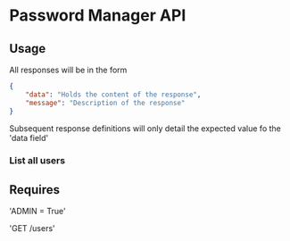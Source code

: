 # Password Manager API

## Usage

All responses will be in the form

```json
{
    "data": "Holds the content of the response",
    "message": "Description of the response"
}
```

Subsequent response definitions will only detail the expected value fo the 'data field'

### List all users

## Requires

'ADMIN = True'

'GET /users'
